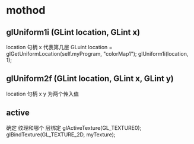 # mothod

## glUniform1i (GLint location, GLint x)
location 句柄
x 代表第几层
GLuint location = glGetUniformLocation(self.myProgram, "colorMap1");
glUniform1i(location, 1);

## glUniform2f (GLint location, GLint x, GLint y)
location 句柄
x y 为两个传入值

## active
确定 纹理和哪个 层绑定
glActiveTexture(GL_TEXTURE0);
glBindTexture(GL_TEXTURE_2D, myTexture);
